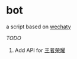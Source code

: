 # bot
a script based on [wechaty](https://github.com/Chatie/wechaty)

*TODO*
1. Add API for [王者荣耀](http://pvp.qq.com/)
